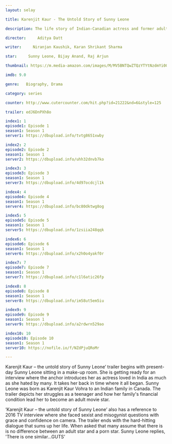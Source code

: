 ```yaml
---
layout: selay

title: Karenjit Kaur - The Untold Story of Sunny Leone

description: The life story of Indian-Canadian actress and former adult film star, Sunny Leone.

director:     Aditya Datt

writer:     Niranjan Kaushik, Karan Shrikant Sharma

star:     Sunny Leone, Bijay Anand, Raj Arjun

thumbnail: https://m.media-amazon.com/images/M/MV5BNTQwZTQzYTYtNzdmYi00N2M3LTliZWEtMDk0NzkyOGU0MTdlXkEyXkFqcGdeQXVyMjQwOTU5NTg@._V1_UY268_CR3,0,182,268_AL__QL50.jpg

imdb: 9.0

genre:   Biography, Drama

category: series

counter: http://www.cutercounter.com/hit.php?id=21222&nd=6&style=125

trailer: edJ6DnPXh8o

index1: 1
episode1: Episode 1
season1: Season 1
server1: https://dbupload.info/tvtg8651xwby

index2: 2
episode2: Episode 2
season1: Season 1
server2: https://dbupload.info/uhh32dnvb7ko

index3: 3
episode3: Episode 3
season1: Season 1
server3: https://dbupload.info/4d97ocdcjl1k

index4: 4
episode4: Episode 4
season1: Season 1
server4: https://dbupload.info/bc80dktwg8og

index5: 5
episode5: Episode 5
season1: Season 1
server5: https://dbupload.info/1zsiia248qqk

index6: 6
episode6: Episode 6
season1: Season 1
server6: https://dbupload.info/x2h0o4yakf0r

index7: 7
episode7: Episode 7
season1: Season 1
server7: https://dbupload.info/c1l6atic26fp

index8: 8
episode8: Episode 8
season1: Season 1
server8: https://dbupload.info/im58ut5em5iu

index9: 9
episode9: Episode 9
season1: Season 1
server9: https://dbupload.info/a2rdwrn529ao

index10: 10
episode10: Episode 10
season1: Season 1
server10: https://nofile.io/f/NZdPjuQRoMr

---
```


Karenjit Kaur – the untold story of Sunny Leone’ trailer begins with present-day Sunny Leone sitting in a make-up room. She is getting ready for an interview where the anchor introduces her as actress loved in India as much as she hated by many. It takes her back in time where it all began. Sunny Leone was born as Karenjit Kaur Vohra to an Indian family in Canada. The trailer depicts her struggles as a teenager and how her family's financial condition lead her to become an adult movie star. 

‘Karenjit Kaur – the untold story of Sunny Leone’ also has a reference to 2016 TV interview where she faced sexist and misogynist questions with grace and confidence on camera. The trailer ends with the hard-hitting dialogue that sums up her life. When asked that many assume that there is is no difference between an adult star and a porn star. Sunny Leone replies, 'There is one similar...GUTS'
